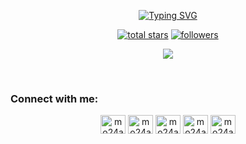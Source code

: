 <p align="center">
  <a href="">
    <img src="https://readme-typing-svg.demolab.com?font=Fira+Code&duration=1&pause=1000000000&color=5C7EF7&center=true&vCenter=true&width=435&lines=Mohammed-ali+Cherraoui" alt="Typing SVG" /></a>
 <p align="center">
  <a href="https://github.com/mo24ali?tab=repositories&sort=stargazers">
    <img alt="total stars" title="Total stars on GitHub" src="https://custom-icon-badges.demolab.com/github/stars/mo24ali?color=55960c&style=for-the-badge&labelColor=488207&logo=star"/></a>
  <a href="https://github.com/mo24ali?tab=followers">
    <img alt="followers" title="Follow me on Github" src="https://custom-icon-badges.demolab.com/github/followers/mo24ali?color=236ad3&labelColor=1155ba&style=for-the-badge&logo=person-add&label=Follow&logoColor=white"/></a>
</p>
</p>

<p align="center">
  <!-- Typing SVG by DenverCoder1 - https://github.com/DenverCoder1/readme-typing-svg -->
  <a href="https://github.com/mo24ali/readme-typing-svg">
    <img src="https://readme-typing-svg.demolab.com/?lines=Computer%20Geek;Always%20learning%20new%20things&font=Fira%20Code&center=true&width=440&height=45&color=5C7EF7&vCenter=true&pause=1000&size=22" /></a>
</p>


<!-- Social badges section -->
<!-- Badges with custom icons - https://github.com/DenverCoder1/custom-icon-badges -->
<!-- View counter - https://github.com/DenverCoder1/Simple-View-Counter -->


<br/>
<h3 align="left">Connect with me:</h3>
<p align="center">
<a href="https://twitter.com/MoAli2024436" target="blank"><img align="center" src="https://raw.githubusercontent.com/rahuldkjain/github-profile-readme-generator/master/src/images/icons/Social/twitter.svg" alt="mo24ali" height="30" width="40" /></a>
<a href="https://www.linkedin.com/in/mohammed-ali-cherraoui-834533246/" target="blank"><img align="center" src="https://raw.githubusercontent.com/rahuldkjain/github-profile-readme-generator/master/src/images/icons/Social/linked-in-alt.svg" alt="mo24ali" height="30" width="40" /></a>
<a href="https://www.hackerrank.com/m_cherraoui3108" target="blank"><img align="center" src="https://raw.githubusercontent.com/rahuldkjain/github-profile-readme-generator/master/src/images/icons/Social/hackerrank.svg" alt="mo24ali" height="30" width="40" /></a>
<a href="https://leetcode.com/Mo24Ali/" target="blank"><img align="center" src="https://raw.githubusercontent.com/rahuldkjain/github-profile-readme-generator/master/src/images/icons/Social/leet-code.svg" alt="mo24ali" height="30" width="40" /></a>
<a href="https://stackoverflow.com/users/20365329/mo-ali" target="blank"><img align="center" src="https://raw.githubusercontent.com/rahuldkjain/github-profile-readme-generator/master/src/images/icons/Social/stack-overflow.svg" alt="mo24ali" height="30" width="40" /></a>
</p>
